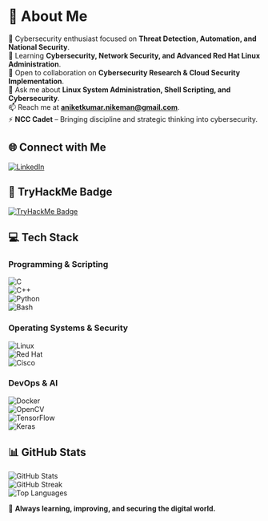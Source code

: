 # 💫 About Me  

🔭 Cybersecurity enthusiast focused on **Threat Detection, Automation, and National Security**.  
🌱 Learning **Cybersecurity, Network Security, and Advanced Red Hat Linux Administration**.  
👯 Open to collaboration on **Cybersecurity Research & Cloud Security Implementation**.  
💬 Ask me about **Linux System Administration, Shell Scripting, and Cybersecurity**.  
📫 Reach me at **aniketkumar.nikeman@gmail.com**.  
⚡ **NCC Cadet** – Bringing discipline and strategic thinking into cybersecurity.  

## 🌐 Connect with Me  
[![LinkedIn](https://img.shields.io/badge/LinkedIn-%230077B5.svg?style=for-the-badge&logo=linkedin&logoColor=white)](https://linkedin.com/in/aniket-kumar-bharat)  

## 👾 TryHackMe Badge  
[![TryHackMe Badge](https://tryhackme-badges.s3.amazonaws.com/ShoorveerChap.png)](https://tryhackme.com/r/p/ShoorveerChap)  

## 💻 Tech Stack  

### **Programming & Scripting**  
![C](https://img.shields.io/badge/C-%2300599C.svg?style=for-the-badge&logo=c&logoColor=white)  
![C++](https://img.shields.io/badge/C++-%2300599C.svg?style=for-the-badge&logo=c%2B%2B&logoColor=white)  
![Python](https://img.shields.io/badge/Python-3670A0?style=for-the-badge&logo=python&logoColor=ffdd54)  
![Bash](https://img.shields.io/badge/Bash-%23121011.svg?style=for-the-badge&logo=gnu-bash&logoColor=white)  

### **Operating Systems & Security**  
![Linux](https://img.shields.io/badge/Linux-%23FCC624.svg?style=for-the-badge&logo=linux&logoColor=black)  
![Red Hat](https://img.shields.io/badge/Red_Hat-%23EE0000.svg?style=for-the-badge&logo=redhat&logoColor=white)  
![Cisco](https://img.shields.io/badge/Cisco-%23049fd9.svg?style=for-the-badge&logo=cisco&logoColor=black)  

### **DevOps & AI**  
![Docker](https://img.shields.io/badge/Docker-%230db7ed.svg?style=for-the-badge&logo=docker&logoColor=white)  
![OpenCV](https://img.shields.io/badge/OpenCV-%23white.svg?style=for-the-badge&logo=opencv&logoColor=white)  
![TensorFlow](https://img.shields.io/badge/TensorFlow-%23FF6F00.svg?style=for-the-badge&logo=TensorFlow&logoColor=white)  
![Keras](https://img.shields.io/badge/Keras-%23D00000.svg?style=for-the-badge&logo=Keras&logoColor=white)  

## 📊 GitHub Stats  

![GitHub Stats](https://github-readme-stats.vercel.app/api?username=ianiketkumar7&theme=blue-green&hide_border=false&include_all_commits=true&count_private=false)  
![GitHub Streak](https://github-readme-streak-stats.herokuapp.com/?user=ianiketkumar7&theme=blue-green&hide_border=false)  
![Top Languages](https://github-readme-stats-sigma-five.vercel.app/api/top-langs/?username=ianiketkumar7&theme=blue-green&hide_border=false&layout=compact)

🚀 **Always learning, improving, and securing the digital world.**  
